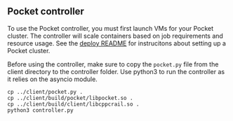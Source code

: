 ## Pocket controller

To use the Pocket controller, you must first launch VMs for your Pocket cluster. The controller
will scale containers based on job requirements and resource usage. See the 
[deploy README](https://github.com/stanford-mast/pocket/blob/master/deploy/README.md) for
instrucitons about setting up a Pocket cluster. 

Before using the controller, make sure to copy the `pocket.py` file from the client directory to the
controller folder. Use python3 to run the controller as it relies on the asyncio module. 

```
cp ../client/pocket.py .
cp ../client/build/pocket/libpocket.so .
cp ../client/build/client/libcppcrail.so .
python3 controller.py
```
